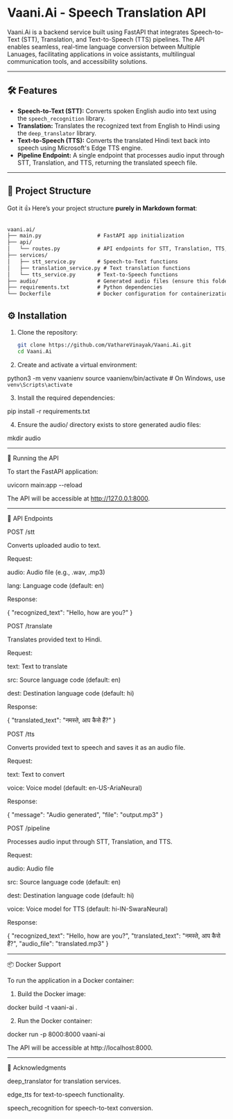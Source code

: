 # Vaani.Ai - Speech Translation API

Vaani.Ai is a backend service built using FastAPI that integrates Speech-to-Text (STT), Translation, and Text-to-Speech (TTS) pipelines. The API enables seamless, real-time language conversion between Multiple Lanuages, facilitating applications in voice assistants, multilingual communication tools, and accessibility solutions.

---

## 🛠️ Features

- **Speech-to-Text (STT):** Converts spoken English audio into text using the `speech_recognition` library.
- **Translation:** Translates the recognized text from English to Hindi using the `deep_translator` library.
- **Text-to-Speech (TTS):** Converts the translated Hindi text back into speech using Microsoft's Edge TTS engine.
- **Pipeline Endpoint:** A single endpoint that processes audio input through STT, Translation, and TTS, returning the translated speech file.

---

## 📁 Project Structure

Got it 👍
Here’s your project structure **purely in Markdown format**:

````markdown

vaani.ai/
├── main.py                  # FastAPI app initialization
├── api/
│   └── routes.py            # API endpoints for STT, Translation, TTS, and Pipeline
├── services/
│   ├── stt_service.py       # Speech-to-Text functions
│   ├── translation_service.py # Text translation functions
│   └── tts_service.py       # Text-to-Speech functions
├── audio/                   # Generated audio files (ensure this folder exists)
├── requirements.txt         # Python dependencies
└── Dockerfile               # Docker configuration for containerization
````



## ⚙️ Installation

1. Clone the repository:

   ```bash
   git clone https://github.com/VathareVinayak/Vaani.Ai.git
   cd Vaani.Ai

2. Create and activate a virtual environment:

python3 -m venv vaanienv
source vaanienv/bin/activate  # On Windows, use `venv\Scripts\activate`


3. Install the required dependencies:

pip install -r requirements.txt


4. Ensure the audio/ directory exists to store generated audio files:

mkdir audio




---

🚀 Running the API

To start the FastAPI application:

uvicorn main:app --reload

The API will be accessible at http://127.0.0.1:8000.


---

🧪 API Endpoints

POST /stt

Converts uploaded audio to text.

Request:

audio: Audio file (e.g., .wav, .mp3)

lang: Language code (default: en)


Response:

{
  "recognized_text": "Hello, how are you?"
}

POST /translate

Translates provided text to Hindi.

Request:

text: Text to translate

src: Source language code (default: en)

dest: Destination language code (default: hi)


Response:

{
  "translated_text": "नमस्ते, आप कैसे हैं?"
}

POST /tts

Converts provided text to speech and saves it as an audio file.

Request:

text: Text to convert

voice: Voice model (default: en-US-AriaNeural)


Response:

{
  "message": "Audio generated",
  "file": "output.mp3"
}

POST /pipeline

Processes audio input through STT, Translation, and TTS.

Request:

audio: Audio file

src: Source language code (default: en)

dest: Destination language code (default: hi)

voice: Voice model for TTS (default: hi-IN-SwaraNeural)


Response:

{
  "recognized_text": "Hello, how are you?",
  "translated_text": "नमस्ते, आप कैसे हैं?",
  "audio_file": "translated.mp3"
}


---

📦 Docker Support

To run the application in a Docker container:

1. Build the Docker image:

docker build -t vaani-ai .


2. Run the Docker container:

docker run -p 8000:8000 vaani-ai



The API will be accessible at http://localhost:8000.


---

📌 Acknowledgments

deep_translator for translation services.

edge_tts for text-to-speech functionality.

speech_recognition for speech-to-text conversion.




